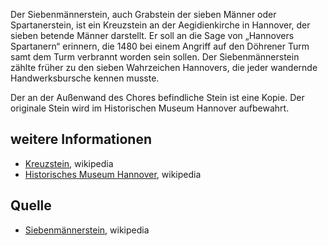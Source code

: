 Der Siebenmännerstein, auch Grabstein der sieben Männer oder Spartanerstein, ist ein Kreuzstein an der Aegidienkirche in 
Hannover, der sieben betende Männer darstellt. Er soll an die Sage von „Hannovers Spartanern“ erinnern, die 1480 bei 
einem Angriff auf den Döhrener Turm samt dem Turm verbrannt worden sein sollen. Der Siebenmännerstein zählte früher zu 
den sieben Wahrzeichen Hannovers, die jeder wandernde Handwerksbursche kennen musste.

Der an der Außenwand des Chores befindliche Stein ist eine Kopie. Der originale Stein wird im Historischen Museum Hannover aufbewahrt.

weitere Informationen
---------------------

* [Kreuzstein], wikipedia
* [Historisches Museum Hannover], wikipedia

Quelle
------

* [Siebenmännerstein], wikipedia

[Siebenmännerstein]: https://de.wikipedia.org/wiki/Siebenmännerstein
[Kreuzstein]: https://de.wikipedia.org/wiki/Kreuzstein
[Historisches Museum Hannover]: https://de.wikipedia.org/wiki/Historisches_Museum_Hannover